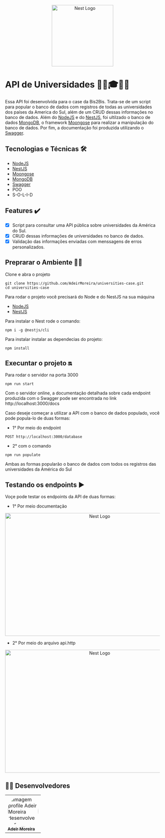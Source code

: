 <p align="center">
  <a href="http://nestjs.com/" target="blank"><img src="https://nestjs.com/img/logo-small.svg" width="200" alt="Nest Logo" /></a>
</p>

# API de Universidades 👩‍🎓🎓👨‍🎓 

Essa API foi desenvolvida para o case da Bis2Bis. Trata-se de um script para popular o banco de dados com registros de todas as universidades dos países da America do Sul, além de um CRUD dessas informações no banco de dados. Além do [NodeJS](https://nodejs.org/pt-br/) e do [NestJS](https://nestjs.com/), foi ultilzado o banco de dados [MongoDB](https://www.mongodb.com/), o framework [Moongose](https://mongoosejs.com/) para realizar a manipulação do banco de dados. Por fim, a documentação foi produzida utilizando o [Swagger](https://swagger.io/).

## Tecnologias e Técnicas 🛠
- [NodeJS](https://nodejs.org/pt-br/)
- [NestJS](https://nestjs.com/)
- [Moongose](https://mongoosejs.com/)
- [MongoDB](https://www.mongodb.com/)
- [Swagger](https://swagger.io/)
- POO
- S-O-L-I-D

## Features ✔️ 

- [x] Script para consultar uma API pública sobre universidades da América do Sul.
- [x] CRUD dessas informações de universidades no banco de dados.
- [x] Validação das informações enviadas com  menssagens de erros personalizados.

## Preprarar o Ambiente 🔨🧱

Clone e abra o projeto
```
git clone https://github.com/AdeirMoreira/universities-case.git
cd universities-case
```

Para rodar o projeto você precisará do Node e do NestJS na sua máquina
- [NodeJS](https://nodejs.org/pt-br/download/) 
- [NestJS](https://docs.nestjs.com/)

Para instalar o Nest rode o comando:
```
npm i -g @nestjs/cli
```
Para instalar instalar as dependecias do projeto:
```
npm install
```
## Execuntar o projeto 🔛

Para rodar o servidor na porta 3000
```
npm run start
```
Com o servidor online, a documentação detalhada sobre cada endpoint produzida com o Swagger pode ser encontrada no link http://localhost:3000/docs

Caso deseje começar a utilizar a API com o banco de dados populado, você pode popula-lo de duas formas:
- 1° Por meio do endpoint 
```
POST http://localhost:3000/database
```
- 2° com o comando
```
npm run populate
```
Ambas as formas popularão o banco de dados com todos os registros das universidades da América do Sul

## Testando os endpoints ▶
Voçe pode testar os endpoints da API de duas formas:
- 1° Por meio  documentação 
<p align="center">
  <img src="https://user-images.githubusercontent.com/98994187/188336247-4d993303-4236-4ce2-8e69-422008b105a9.png" width="600" height="400" alt="Nest Logo" />
</p>

- 2° Por meio do arquivo api.http
<p align="center">
  <img src="https://user-images.githubusercontent.com/98994187/188336247-4d993303-4236-4ce2-8e69-422008b105a9.png" width="600" height="400" alt="Nest Logo" />
</p>

<h2 id="desenvolvedores">👨‍💻 Desenvolvedores</h2>
<table>         
<td><a href="https://github.com/future4code/silveira-Adeir-Maia"><img style="border-radius: 50%;" src="https://avatars.githubusercontent.com/u/98994187?v=4" width="100px;" alt="Imagem profile Adeir Moreira desenvolvedor"/><br /><sub><b>Adeir Moreira</b></sub></a><br />   
</table>
